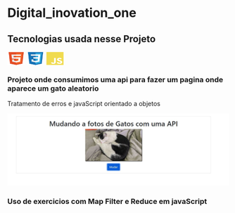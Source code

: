# Digital_inovation_one
<h2>Tecnologias usada nesse Projeto</h2>

<div style="display:inline-block">
<img align="center" alt="HTML" height="30" width="40" src="https://raw.githubusercontent.com/devicons/devicon/master/icons/html5/html5-original.svg">
<img align="center" alt="CSS" height="30" width="40" src="https://raw.githubusercontent.com/devicons/devicon/master/icons/css3/css3-original.svg">
<img align="center" alt="Js" height="30" width="40" src="https://raw.githubusercontent.com/devicons/devicon/master/icons/javascript/javascript-plain.svg">
</div>
<h3>Projeto onde consumimos uma api para fazer um pagina onde aparece um gato aleatorio </h3>

Tratamento de erros  e javaScript orientado a objetos 

![gatos](gatos.JPG)


<h3>Uso de exercicios com Map Filter e Reduce em javaScript</h3>
